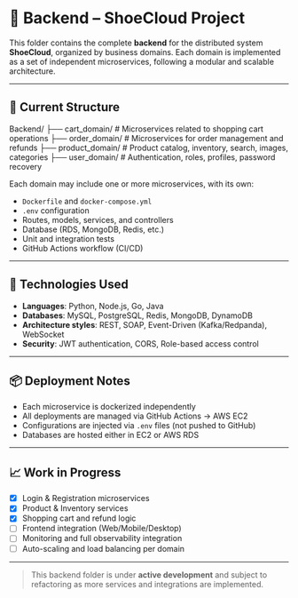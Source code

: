 # 🧠 Backend – ShoeCloud Project

This folder contains the complete **backend** for the distributed system **ShoeCloud**, organized by business domains. Each domain is implemented as a set of independent microservices, following a modular and scalable architecture.

---

## 📂 Current Structure
Backend/
├── cart_domain/ # Microservices related to shopping cart operations
├── order_domain/ # Microservices for order management and refunds
├── product_domain/ # Product catalog, inventory, search, images, categories
├── user_domain/ # Authentication, roles, profiles, password recovery

Each domain may include one or more microservices, with its own:
- `Dockerfile` and `docker-compose.yml`
- `.env` configuration
- Routes, models, services, and controllers
- Database (RDS, MongoDB, Redis, etc.)
- Unit and integration tests
- GitHub Actions workflow (CI/CD)

---

## 🚀 Technologies Used

- **Languages**: Python, Node.js, Go, Java
- **Databases**: MySQL, PostgreSQL, Redis, MongoDB, DynamoDB
- **Architecture styles**: REST, SOAP, Event-Driven (Kafka/Redpanda), WebSocket
- **Security**: JWT authentication, CORS, Role-based access control

---

## 📦 Deployment Notes

- Each microservice is dockerized independently
- All deployments are managed via GitHub Actions → AWS EC2
- Configurations are injected via `.env` files (not pushed to GitHub)
- Databases are hosted either in EC2 or AWS RDS

---

## 📈 Work in Progress

- [x] Login & Registration microservices
- [x] Product & Inventory services
- [x] Shopping cart and refund logic
- [ ] Frontend integration (Web/Mobile/Desktop)
- [ ] Monitoring and full observability integration
- [ ] Auto-scaling and load balancing per domain

---

> This backend folder is under **active development** and subject to refactoring as more services and integrations are implemented.


